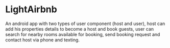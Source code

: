 # LightAirbnb
An android app with two types of user component (host and user), host can add his properties details to become a host and book guests, user can search for nearby rooms available for booking, send booking request and contact host via phone and texting.
